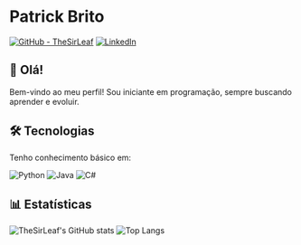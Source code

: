 # Patrick Brito 

[![GitHub - TheSirLeaf](https://img.shields.io/badge/GitHub-TheSirLeaf-181717?logo=github&logoColor=ffffff)](https://github.com/TheSirLeaf)
[![LinkedIn](https://img.shields.io/badge/LinkedIn-0077B5?style=for-the-badge&logo=linkedin&logoColor=white)](https://www.linkedin.com/in/patrick-oliveira-738128345)

## 👋 Olá! 

Bem-vindo ao meu perfil! Sou iniciante em programação, sempre buscando aprender e evoluir.

## 🛠️ Tecnologias 

Tenho conhecimento básico em:

![Python](https://img.shields.io/badge/-Python-3776AB?logo=python&logoColor=white&style=flat-square)
![Java](https://img.shields.io/badge/-Java-007396?logo=java&logoColor=white&style=flat-square)
![C#](https://img.shields.io/badge/-C%23-239120?logo=c-sharp&logoColor=white&style=flat-square)

## 📊 Estatísticas 

![TheSirLeaf's GitHub stats](https://github-readme-stats.vercel.app/api?username=TheSirLeaf&show_icons=true&theme=radical)
![Top Langs](https://github-readme-stats.vercel.app/api/top-langs/?username=TheSirLeaf&layout=compact&theme=radical&cache_seconds=1800)
